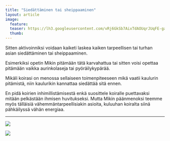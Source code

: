 ```yaml
---
title: "Siedättäminen tai sheippaaminen"
layout: article
image:
  feature:
  teaser: https://lh3.googleusercontent.com/vRj6GkSb7AixTdAOUqrJUqFE-gaM0tKMCrVEC4LdFoY=w245
  thumb:
---
```


Sitten aktivoinniksi voidaan kaiketi laskea kaiken tarpeellisen tai turhan asian siedättäminen tai sheippaaminen.

Esimerkiksi opetin Mikin pitämään tätä karvahattua tai sitten voisi opettaa pitämään vaikka aurinkolaseja tai pyöräilykypärää.

Mikäli koirasi on menossa sellaiseen toimenpiteeseen mikä vaatii kaulurin pitämistä, niin kaulurikin kannattaa siedättää sitä ennen.

En pidä koirien inhimillistämisestä enkä suosittele koiralle puettavaksi mitään pelkästään ihmisen huvitukseksi. Mutta Mikin päänmenoksi teemme myös tälläisiä vähemmäntarpeellisiakin asioita, kuluuhan koiralta siinä pähkäilyssä vähän energiaa.

---

![](https://lh3.googleusercontent.com/g2CQ_X8KeeHhr3W5n8O5tbOk5SSRdo_zCyOTxPZDqQI=w800)

![](https://lh3.googleusercontent.com/EDVNzD7Dq2gSLDUXuk9RNWCcE0suW4qu0uxGgf48eN4=w800)
